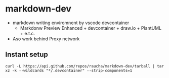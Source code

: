 # markdown-dev
- markdown writing enviromnent by vscode devcontainer
  - Markdonw Preview Enhanced + devcontainer + draw.io + PlantUML + e.t.c.
- Aso work behind Proxy network


## Instant setup

```
curl -L https://api.github.com/repos/raucha/markdown-dev/tarball | tar xz -k --wildcards "*/.devcontainer" --strip-components=1
```
